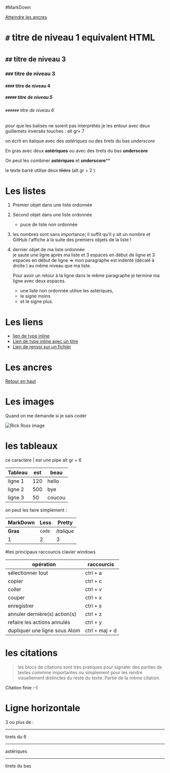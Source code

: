 #MarkDown

<a name="top">

[Atteindre les ancres](#ancres)

# `#` titre de niveau 1 equivalent HTML <h1></h1>
## `##` titre de niveau 3
### `###` titre de niveau 3
#### `####` titre de niveau 4
##### `#####` titre de niveau 5
###### `######` titre de niveau 6

pour que les balises ne soient pas interprétés je les entour avec deux guillemets inversés touches : alt gr+ 7

on écrit en italique avec des *astériques* ou des tirets du bas _underscore_

En gras avec deux **astériques** ou avec des tirets du bas __underscore__

On peut les combiner **astériques** et __underscore__**

le texte barré utilise deux ~~tildes~~ (alt gr + 2 )

# Les listes

1. Premier objet dans une liste ordonnée
2. Second objet dans une liste ordonnée
     * puce de liste non ordonnée
18. les nombres sont sans importance; il suffit qu'il y ait un nombre et GitHub l'affiche à la suite des premiers objets de la liste !
4. dernier objet de ma liste ordonnée                                                                               
     je saute une ligne après ma liste et 3 espaces en début de ligne et 3 espaces en début de ligne => mon paragraphe est indenté (décalé à droite ) au même niveau que ma liste.

    Pour avoir un retour à la ligne dans le même paragraphe je termine ma ligne avec deux espaces.     
     * une liste non ordonnée utilise les astériques,
     - le signe moins
     + et le signe plus.
# Les liens

   * [lien de type inline](https://www.google.com)   
   * [Lien de type inline avec un titre](https://www.google.com "Accueil de Google")
   * [Lien de renvoi sur un fichier](https://github.com/jeuneyannick/partages/blob/master/html_Ali.md)


# Les ancres

<a name="ancres">

[Retour en haut](#top)

# Les images
Quand on me demande si je sais coder

![Rick Ross image](https://media0.giphy.com/media/3o7btWApR8SiDQHLQA/giphy.gif)

# les tableaux

ce caractère | est une pipe alt gr + 6

| Tableau | est | beau |
|---------|-----|------|
| ligne 1 | 120 | hello|
| ligne 2 | 500 | bye  |
| ligne 3 | 50  | coucou |

on peut les faire simplement :

  MarkDown | Less | Pretty
  --- | --- | ---
  **Gras** | `code` | *Italique*
  1 | 2 | 3

#les principaux raccourcis clavier windows

  opération | raccourcis
  --- | ---
  sélectionner tout | ctrl + a
  copier | ctrl + c
  coller | ctrl + v
  couper | ctrl + x
  enregistrer | ctrl + s
  annuler dernière(s) action(s) | ctrl + z
  refaire les actions annulés | ctrl + y
  dupliquer une ligne sous Atom | ctrl + maj + d

# les citations

> les blocs de citations sont très pratiques pour signaler des parties de textes commme importantes ou simplement pour les rendre visuellement distinctes du reste du texte.
> Partie de la même citation.

Citation finie :-)

# Ligne horizontale

3 ou plus de :

---

 tirets du 6

***

 astériques

 ___

 tirets du bas 
